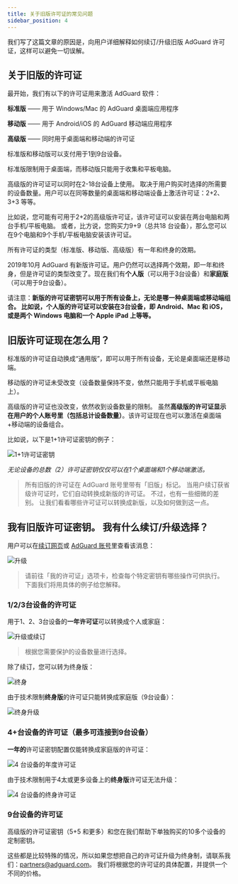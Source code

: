 ```yaml
---
title: 关于旧版许可证的常见问题
sidebar_position: 4
---
```


我们写了这篇文章的原因是，向用户详细解释如何续订/升级旧版 AdGuard 许可证，这样可以避免一切误解。

## 关于旧版的许可证

最开始，我们有以下的许可证用来激活 AdGuard 软件：

**标准版** —— 用于 Windows/Mac 的 AdGuard 桌面端应用程序

**移动版** —— 用于 Android/iOS 的 AdGuard 移动端应用程序

**高级版** —— 同时用于桌面端和移动端的许可证

标准版和移动版可以支付用于1到9台设备。

标准版限制用于桌面端，而移动版只能用于收集和平板电脑。

高级版的许可证可以同时在2-18台设备上使用。 取决于用户购买时选择的所需要的设备数量。用户可以在同等数量的桌面端和移动端设备上激活许可证：2+2、3+3 等等。

比如说，您可能有可用于2+2的高级版许可证，该许可证可以安装在两台电脑和两台手机/平板电脑。 或者，比方说，您购买力9+9（总共18 台设备），那么您可以在9个电脑和9个手机/平板电脑安装该许可证。

所有许可证的类型（标准版、移动版、高级版）有一年和终身的效期。

2019年10月 AdGuard 有新版许可证。用户仍然可以选择两个效期，即一年和终身，但是许可证的类型改变了。现在我们有**个人版**（可以用于3台设备）和**家庭版**（可以用于9台设备）。

请注意：**新版的许可证密钥可以用于所有设备上，无论是哪一种桌面端或移动端组合。 比如说，个人版的许可证可以安装在3台设备，即 Android、Mac 和 iOS，或是两个 Windows 电脑和一个 Apple iPad 上等等。**

## 旧版许可证现在怎么用？

标准版的许可证自动换成“通用版”，即可以用于所有设备，无论是桌面端还是移动端。

移动版的许可证未受改变（设备数量保持不变，依然只能用于手机或平板电脑上）。

高级版的许可证也没改变，依然收到设备数量的限制。 虽然**高级版的许可证显示在用户的个人账号里（包括总计设备数量）**。该许可证现在也可以激活在桌面端+移动端的设备组合。

比如说，以下是1+1许可证密钥的例子：

![1+1许可证密钥](https://cdn.adtidy.org/public/Adguard/kb/newscreenshots/En/General/legacy-licenses/1.outdatedlicenses_en.png)

*无论设备的总数（2）许可证密钥仅仅可以在1个桌面端和1个移动端激活。*
> 所有旧版的许可证在 AdGuard 账号里带有「旧版」标记。 当用户续订获省级许可证时，它们自动转换成新版的许可证。 不过，也有一些细微的差别。 让我们看看哪些许可证可以转换成新版，以及如何做到这一点。

## 我有旧版许可证密钥。 我有什么续订/升级选择？

用户可以在[续订网页](https://adguard.com/renew.html)或 [AdGuard 账号](https://my.adguard.com/main.html)里查看该消息：

![升级](https://cdn.adtidy.org/public/Adguard/kb/newscreenshots/En/General/legacy-licenses/2.switch_en.png)
> 请前往「我的许可证」选项卡，检查每个特定密钥有哪些操作可供执行。 下面我们将用具体的例子给您解释。

### 1/2/3台设备的许可证

用于1、2、3台设备的**一年许可证**可以转换成个人或家庭：

![升级或续订](https://cdn.adtidy.org/public/Adguard/kb/newscreenshots/En/General/legacy-licenses/3.yearly_en.png)
> 根据您需要保护的设备数量进行选择。

除了续订，您可以转为终身版：

![终身](https://cdn.adtidy.org/public/Adguard/kb/newscreenshots/En/General/legacy-licenses/4.lifetime_en.png)

由于技术限制**终身版**的许可证只能转换成家庭版（9台设备）：

![终身升级](https://cdn.adtidy.org/public/Adguard/kb/newscreenshots/En/General/legacy-licenses/5.lifetimeupgrade_en.png)

### 4+台设备的许可证（最多可连接到9台设备）

**一年的**许可证密钥配置仅能转换成家庭版的许可证：

![4 台设备的年度许可证](https://cdn.adtidy.org/public/Adguard/kb/newscreenshots/En/General/legacy-licenses/6.yearly4+devices_en.png)

由于技术限制用于4太或更多设备上的**终身版**许可证无法升级：

![4 台设备的终身许可证](https://cdn.adtidy.org/public/Adguard/kb/newscreenshots/En/General/legacy-licenses/7.lifetime4+devices_en.png)

### 9台设备的许可证

高级版的许可证密钥（5+5 和更多）和您在我们帮助下单独购买的10多个设备的定制密钥。

这些都是比较特殊的情况，所以如果您想把自己的许可证升级为终身制，请联系我们：partners@adguard.com。 我们将根据您的许可证的具体配置，并提供一个不同的价格。
